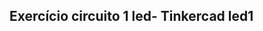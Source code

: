 


## Exercício circuito 1 led- Tinkercad led1


<link rel="icon" type="image/png" href="led1.png" />
